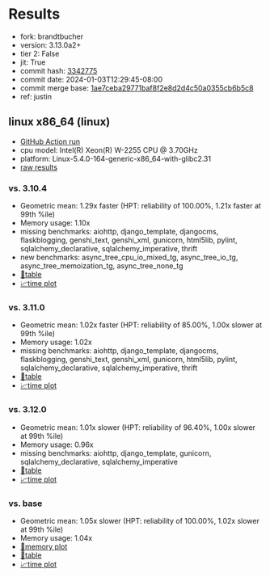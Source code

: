 # Results

- fork: brandtbucher
- version: 3.13.0a2+
- tier 2: False
- jit: True
- commit hash: [3342775](https://github.com/brandtbucher/cpython/commit/3342775)
- commit date: 2024-01-03T12:29:45-08:00
- commit merge base: [1ae7ceba29771baf8f2e8d2d4c50a0355cb6b5c8](https://github.com/brandtbucher/cpython/commit/1ae7ceba29771baf8f2e8d2d4c50a0355cb6b5c8)
- ref: justin

## linux x86_64 (linux)

- [GitHub Action run](https://github.com/faster-cpython/benchmarking/actions/runs/7415170316)
- cpu model: Intel(R) Xeon(R) W-2255 CPU @ 3.70GHz
- platform: Linux-5.4.0-164-generic-x86_64-with-glibc2.31
- [raw results](bm-20240103-linux-x86_64-brandtbucher-justin-3.13.0a2%2B-3342775.json)

### vs. 3.10.4

- Geometric mean: 1.29x faster (HPT: reliability of 100.00%, 1.21x faster at 99th %ile)
- Memory usage: 1.10x
- missing benchmarks: aiohttp, django_template, djangocms, flaskblogging, genshi_text, genshi_xml, gunicorn, html5lib, pylint, sqlalchemy_declarative, sqlalchemy_imperative, thrift
- new benchmarks: async_tree_cpu_io_mixed_tg, async_tree_io_tg, async_tree_memoization_tg, async_tree_none_tg
- [📄table](bm-20240103-linux-x86_64-brandtbucher-justin-3.13.0a2%2B-3342775-vs-3.10.4.md)
- [📈time plot](bm-20240103-linux-x86_64-brandtbucher-justin-3.13.0a2%2B-3342775-vs-3.10.4.png)

### vs. 3.11.0

- Geometric mean: 1.02x faster (HPT: reliability of 85.00%, 1.00x slower at 99th %ile)
- Memory usage: 1.02x
- missing benchmarks: aiohttp, django_template, djangocms, flaskblogging, genshi_text, genshi_xml, gunicorn, html5lib, pylint, sqlalchemy_declarative, sqlalchemy_imperative, thrift
- [📄table](bm-20240103-linux-x86_64-brandtbucher-justin-3.13.0a2%2B-3342775-vs-3.11.0.md)
- [📈time plot](bm-20240103-linux-x86_64-brandtbucher-justin-3.13.0a2%2B-3342775-vs-3.11.0.png)

### vs. 3.12.0

- Geometric mean: 1.01x slower (HPT: reliability of 96.40%, 1.00x slower at 99th %ile)
- Memory usage: 0.96x
- missing benchmarks: aiohttp, django_template, gunicorn, sqlalchemy_declarative, sqlalchemy_imperative
- [📄table](bm-20240103-linux-x86_64-brandtbucher-justin-3.13.0a2%2B-3342775-vs-3.12.0.md)
- [📈time plot](bm-20240103-linux-x86_64-brandtbucher-justin-3.13.0a2%2B-3342775-vs-3.12.0.png)

### vs. base

- Geometric mean: 1.05x slower (HPT: reliability of 100.00%, 1.02x slower at 99th %ile)
- Memory usage: 1.04x
- [🧠memory plot](bm-20240103-linux-x86_64-brandtbucher-justin-3.13.0a2%2B-3342775-vs-base-mem.png)
- [📄table](bm-20240103-linux-x86_64-brandtbucher-justin-3.13.0a2%2B-3342775-vs-base.md)
- [📈time plot](bm-20240103-linux-x86_64-brandtbucher-justin-3.13.0a2%2B-3342775-vs-base.png)

